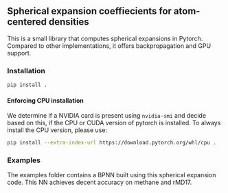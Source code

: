 ## Spherical expansion coeffiecients for atom-centered densities

This is a small library that computes spherical expansions in Pytorch.
Compared to other implementations, it offers backpropagation and GPU support.

### Installation

```bash
pip install .
```

#### Enforcing CPU installation

We determine if a NVIDIA card is present using `nvidia-smi` and decide based on this, if the CPU or CUDA version of pytorch is installed.
To always install the CPU version, please use:

```bash
pip install --extra-index-url https://download.pytorch.org/whl/cpu .
```

### Examples

The examples folder contains a BPNN built using this spherical 
expansion code. This NN achieves decent accuracy on methane and rMD17.
